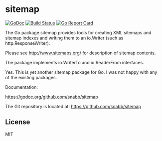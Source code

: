 sitemap
=======

[![GoDoc](https://godoc.org/github.com/snabb/sitemap?status.svg)](https://godoc.org/github.com/snabb/sitemap)
[![Build Status](https://travis-ci.org/snabb/sitemap.svg?branch=master)](https://travis-ci.org/snabb/sitemap)
[![Go Report Card](https://goreportcard.com/badge/github.com/snabb/sitemap)](https://goreportcard.com/report/github.com/snabb/sitemap)

The Go package sitemap provides tools for creating XML sitemaps
and sitemap indexes and writing them to an io.Writer (such as
http.ResponseWriter).

Please see http://www.sitemaps.org/ for description of sitemap contents.

The package implements io.WriterTo and io.ReaderFrom interfaces.

Yes. This is yet another sitemap package for Go. I was not happy with any
of the existing packages.

Documentation:

https://godoc.org/github.com/snabb/sitemap

The Git repository is located at: https://github.com/snabb/sitemap


License
-------

MIT
